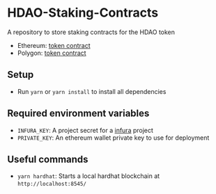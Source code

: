 # HDAO-Staking-Contracts

A repository to store staking contracts for the HDAO token

* Ethereum: [token contract](https://etherscan.io/address/0xdac657ffd44a3b9d8aba8749830bf14beb66ff2d)
* Polygon: [token contract](https://polygonscan.com/address/0x72928d5436ff65e57f72d5566dcd3baedc649a88)

## Setup
* Run `yarn` or `yarn install` to install all dependencies

## Required environment variables
* `INFURA_KEY`: A project secret for a [infura](https://infura.io/) project
* `PRIVATE_KEY`: An ethereum wallet private key to use for deployment

## Useful commands
* `yarn hardhat`: Starts a local hardhat blockchain at `http://localhost:8545/`
